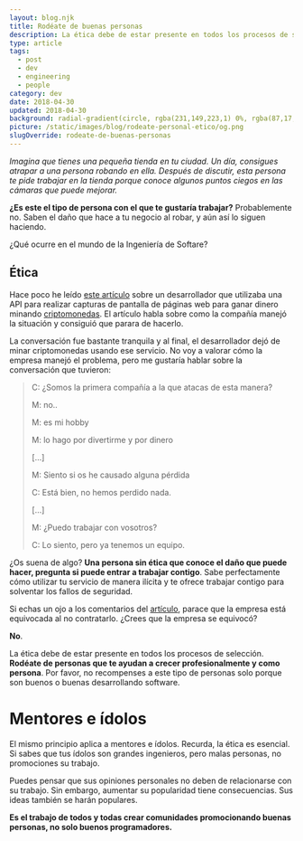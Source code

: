 ```yaml
---
layout: blog.njk
title: Rodéate de buenas personas
description: La ética debe de estar presente en todos los procesos de selección. Construye equipos que te hagan crecer profesional y personalmente.
type: article
tags:
  - post
  - dev
  - engineering
  - people
category: dev
date: 2018-04-30
updated: 2018-04-30
background: radial-gradient(circle, rgba(231,149,223,1) 0%, rgba(87,17,233,1) 100%);
picture: /static/images/blog/rodeate-personal-etico/og.png
slugOverride: rodeate-de-buenas-personas
---
```


_Imagina que tienes una pequeña tienda en tu ciudad. Un día, consigues atrapar a una persona robando en ella. Después de discutir, esta persona te pide trabajar en la tienda porque conoce algunos puntos ciegos en las cámaras que puede mejorar._

**¿Es este el tipo de persona con el que te gustaría trabajar?** Probablemente no. Saben el daño que hace a tu negocio al robar, y aún así lo siguen haciendo.

¿Qué ocurre en el mundo de la Ingeniería de Softare?

## Ética

Hace poco he leído [este artículo]((https://medium.com/@timotheejeannin/i-built-a-screenshot-api-and-some-guy-was-mining-cryptocurrencies-with-it-cd188dfae773)) sobre un desarrollador que utilizaba una API para realizar capturas de pantalla de páginas web para ganar dinero minando [criptomonedas](https://es.wikipedia.org/wiki/Criptomoneda). El artículo habla sobre como la compañía manejó la situación y consiguió que parara de hacerlo.

La conversación fue bastante tranquila y al final, el desarrollador dejó de minar criptomonedas usando ese servicio. No voy a valorar cómo la empresa manejó el problema, pero me gustaría hablar sobre la conversación que tuvieron:

> C: ¿Somos la primera compañía a la que atacas de esta manera?
>
> M: no..
>
> M: es mi hobby
>
> M: lo hago por divertirme y por dinero
>
> [...]
>
> M: Siento si os he causado alguna pérdida
>
> C: Está bien, no hemos perdido nada.
>
> [...]
>
> M: ¿Puedo trabajar con vosotros?
>
> C: Lo siento, pero ya tenemos un equipo.

¿Os suena de algo? **Una persona sin ética que conoce el daño que puede hacer, pregunta si puede entrar a trabajar contigo**. Sabe perfectamente cómo utilizar tu servicio de manera ilícita y te ofrece trabajar contigo para solventar los fallos de seguridad.

Si echas un ojo a los comentarios del [artículo](https://medium.com/@timotheejeannin/i-built-a-screenshot-api-and-some-guy-was-mining-cryptocurrencies-with-it-cd188dfae773), parace que la empresa está equivocada al no contratarlo. ¿Crees que la empresa se equivocó?

**No**.

La ética debe de estar presente en todos los procesos de selección. **Rodéate de personas que te ayudan a crecer profesionalmente y como persona**. Por favor, no recompenses a este tipo de personas solo porque son buenos o buenas desarrollando software.

# Mentores e ídolos

El mismo principio aplica a mentores e ídolos. Recurda, la ética es esencial. Si sabes que tus ídolos son grandes ingenieros, pero malas personas, no promociones su trabajo.

Puedes pensar que sus opiniones personales no deben de relacionarse con su trabajo. Sin embargo, aumentar su popularidad tiene consecuencias. Sus ideas también se harán populares.

**Es el trabajo de todos y todas crear comunidades promocionando buenas personas, no solo buenos programadores.**
